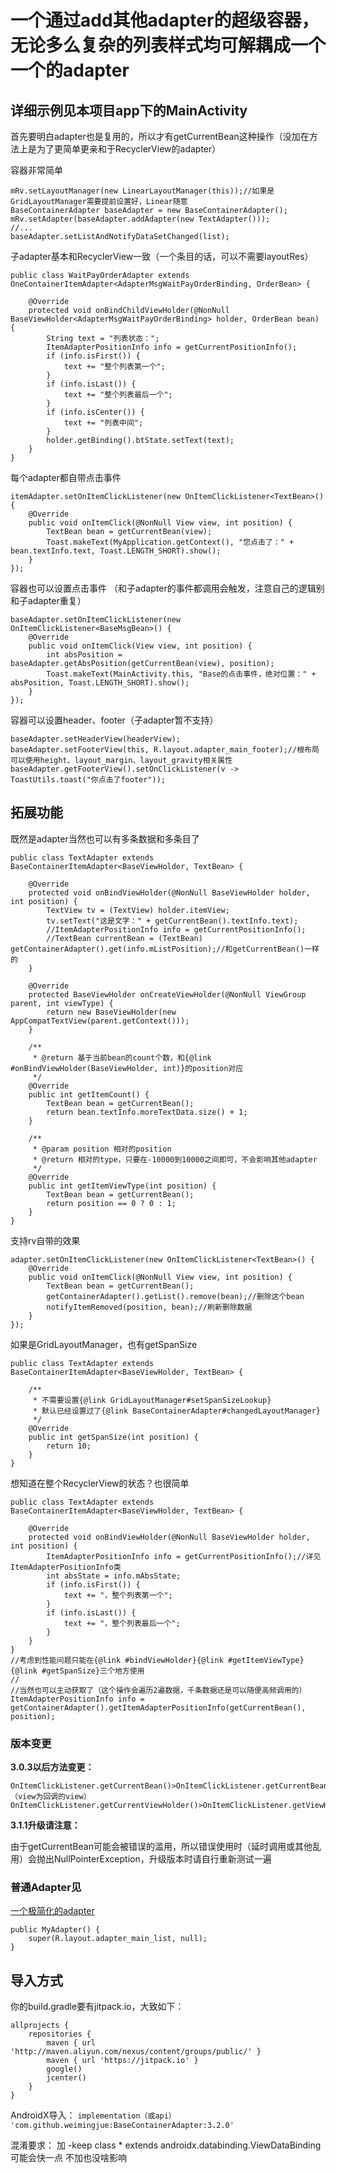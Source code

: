 # 一个通过add其他adapter的超级容器，无论多么复杂的列表样式均可解耦成一个一个的adapter

## 详细示例见本项目app下的MainActivity

首先要明白adapter也是复用的，所以才有getCurrentBean这种操作（没加在方法上是为了更简单更亲和于RecyclerView的adapter）

容器非常简单
```
mRv.setLayoutManager(new LinearLayoutManager(this));//如果是GridLayoutManager需要提前设置好，Linear随意
BaseContainerAdapter baseAdapter = new BaseContainerAdapter();
mRv.setAdapter(baseAdapter.addAdapter(new TextAdapter()));
//...
baseAdapter.setListAndNotifyDataSetChanged(list);
```
子adapter基本和RecyclerView一致（一个条目的话，可以不需要layoutRes）
```
public class WaitPayOrderAdapter extends OneContainerItemAdapter<AdapterMsgWaitPayOrderBinding, OrderBean> {

    @Override
    protected void onBindChildViewHolder(@NonNull BaseViewHolder<AdapterMsgWaitPayOrderBinding> holder, OrderBean bean) {
        String text = "列表状态：";
        ItemAdapterPositionInfo info = getCurrentPositionInfo();
        if (info.isFirst()) {
            text += "整个列表第一个";
        }
        if (info.isLast()) {
            text += "整个列表最后一个";
        }
        if (info.isCenter()) {
            text += "列表中间";
        }
        holder.getBinding().btState.setText(text);
    }
}
```
每个adapter都自带点击事件
```
itemAdapter.setOnItemClickListener(new OnItemClickListener<TextBean>() {
    @Override
    public void onItemClick(@NonNull View view, int position) {
        TextBean bean = getCurrentBean(view);
        Toast.makeText(MyApplication.getContext(), "您点击了：" + bean.textInfo.text, Toast.LENGTH_SHORT).show();
    }
});
```
容器也可以设置点击事件
（和子adapter的事件都调用会触发，注意自己的逻辑别和子adapter重复）
```
baseAdapter.setOnItemClickListener(new OnItemClickListener<BaseMsgBean>() {
    @Override
    public void onItemClick(View view, int position) {
        int absPosition = baseAdapter.getAbsPosition(getCurrentBean(view), position);
        Toast.makeText(MainActivity.this, "Base的点击事件，绝对位置：" + absPosition, Toast.LENGTH_SHORT).show();
    }
});
```
容器可以设置header、footer（子adapter暂不支持）
```
baseAdapter.setHeaderView(headerView);
baseAdapter.setFooterView(this, R.layout.adapter_main_footer);//根布局可以使用height、layout_margin、layout_gravity相关属性
baseAdapter.getFooterView().setOnClickListener(v -> ToastUtils.toast("你点击了footer"));
```
## 拓展功能
既然是adapter当然也可以有多条数据和多条目了
```
public class TextAdapter extends BaseContainerItemAdapter<BaseViewHolder, TextBean> {

    @Override
    protected void onBindViewHolder(@NonNull BaseViewHolder holder, int position) {
        TextView tv = (TextView) holder.itemView;
        tv.setText("这是文字：" + getCurrentBean().textInfo.text);
        //ItemAdapterPositionInfo info = getCurrentPositionInfo();
        //TextBean currentBean = (TextBean) getContainerAdapter().get(info.mListPosition);//和getCurrentBean()一样的
    }

    @Override
    protected BaseViewHolder onCreateViewHolder(@NonNull ViewGroup parent, int viewType) {
        return new BaseViewHolder(new AppCompatTextView(parent.getContext()));
    }

    /**
     * @return 基于当前bean的count个数，和{@link #onBindViewHolder(BaseViewHolder, int)}的position对应
     */
    @Override
    public int getItemCount() {
        TextBean bean = getCurrentBean();
        return bean.textInfo.moreTextData.size() + 1;
    }

    /**
     * @param position 相对的position
     * @return 相对的type，只要在-10000到10000之间即可，不会影响其他adapter
     */
    @Override
    public int getItemViewType(int position) {
        TextBean bean = getCurrentBean();
        return position == 0 ? 0 : 1;
    }
}
```
支持rv自带的效果
```
adapter.setOnItemClickListener(new OnItemClickListener<TextBean>() {
    @Override
    public void onItemClick(@NonNull View view, int position) {
        TextBean bean = getCurrentBean();
        getContainerAdapter().getList().remove(bean);//删除这个bean
        notifyItemRemoved(position, bean);//刷新删除数据
    }
});
```
如果是GridLayoutManager，也有getSpanSize
```
public class TextAdapter extends BaseContainerItemAdapter<BaseViewHolder, TextBean> {

    /**
     * 不需要设置{@link GridLayoutManager#setSpanSizeLookup}
     * 默认已经设置过了{@link BaseContainerAdapter#changedLayoutManager}
     */
    @Override
    public int getSpanSize(int position) {
        return 10;
    }
}
```
想知道在整个RecyclerView的状态？也很简单
```
public class TextAdapter extends BaseContainerItemAdapter<BaseViewHolder, TextBean> {

    @Override
    protected void onBindViewHolder(@NonNull BaseViewHolder holder, int position) {
        ItemAdapterPositionInfo info = getCurrentPositionInfo();//详见ItemAdapterPositionInfo类
        int absState = info.mAbsState;
        if (info.isFirst()) {
            text += "，整个列表第一个";
        }
        if (info.isLast()) {
            text += "，整个列表最后一个";
        }
    }
}
//考虑到性能问题只能在{@link #bindViewHolder}{@link #getItemViewType}{@link #getSpanSize}三个地方使用
//
//当然也可以主动获取了（这个操作会遍历2遍数据，千条数据还是可以随便高频调用的）
ItemAdapterPositionInfo info = getContainerAdapter().getItemAdapterPositionInfo(getCurrentBean(), position);
```

### 版本变更
**3.0.3以后方法变更：**
```
OnItemClickListener.getCurrentBean()>OnItemClickListener.getCurrentBean(view)（view为回调的view）
OnItemClickListener.getCurrentViewHolder()>OnItemClickListener.getViewHolder(view)
```
**3.1.1升级请注意：**

由于getCurrentBean可能会被错误的滥用，所以错误使用时（延时调用或其他乱用）会抛出NullPointerException，升级版本时请自行重新测试一遍

### 普通Adapter见
 [一个极简化的adapter](https://github.com/weimingjue/BaseAdapter)
```
public MyAdapter() {
    super(R.layout.adapter_main_list, null);
}
```

## 导入方式
你的build.gradle要有jitpack.io，大致如下：
```
allprojects {
    repositories {
        maven { url 'http://maven.aliyun.com/nexus/content/groups/public/' }
        maven { url 'https://jitpack.io' }
        google()
        jcenter()
    }
}
```
AndroidX导入：
`implementation（或api） 'com.github.weimingjue:BaseContainerAdapter:3.2.0'`

混淆要求：
加 -keep class * extends androidx.databinding.ViewDataBinding 可能会快一点
不加也没啥影响